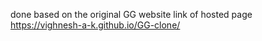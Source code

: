 done based on the original GG website 
link of hosted page  https://vighnesh-a-k.github.io/GG-clone/
